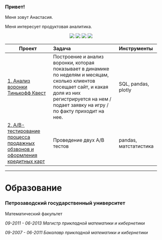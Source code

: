 ### Привет!
Меня зовут Анастасия.

Меня интересует продуктовая аналитика. 

<p align="center">
  <img src="https://img.shields.io/badge/python-3670A0?style=for-the-badge&logo=python&logoColor=ffdd54"/>
  <img src="https://img.shields.io/badge/github-black?style=for-the-badge&logo=github&logoColor=white" />
  <img src="https://img.shields.io/badge/mysql-%2300f?style=for-the-badge&logo=mysql&logoColor=white" />
  <img src="https://img.shields.io/badge/postgresql-%23316192?style=for-the-badge&logo=postgresql&logoColor=white" />
</p>

| **Проект** | **Задача** | **Инструменты** |
| -------------------- | :--------------------- |:--------------------- |
| <a href="https://colab.research.google.com/drive/1_NAAm5vJCzcLINWzPEiwlTveuaoWp7gO">1. Анализ воронки Тинькофф Квест </a> | Построение и анализ воронки, которая показывает в динамике по неделям и месяцам, сколько клиентов посещает сайт, и какая доля из них регистрируется на нем / подает заявку на игру / по факту приходит на нее. | SQL, pandas, plotly | 
| <a href="https://colab.research.google.com/drive/1_NAAm5vJCzcLINWzPEiwlTveuaoWp7gO">2. A/B-тестирование процесса продажных обзвонов и оформления кредитных карт </a> | Проведение двух A/B тестов | pandas, матстатистика | 

__________________________________________________________
# Образование

### Петрозаводский государственный университет
Математический факультет

*09-2011 - 06-2013 Магистр прикладной математики и кибернетики*

*09-2007 - 06-2011 Бакалавр прикладной математики и кибернетики*
